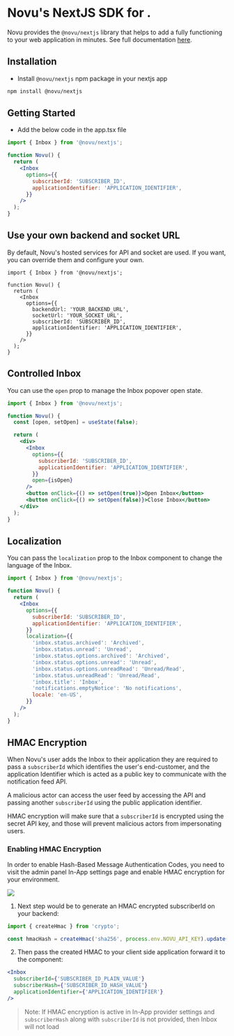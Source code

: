# Novu's NextJS SDK for <Inbox />.

Novu provides the `@novu/nextjs` library that helps to add a fully functioning <Inbox /> to your web application in minutes.
See full documentation [here](https://docs.novu.co/inbox/react/get-started).

## Installation

- Install `@novu/nextjs` npm package in your nextjs app

```bash
npm install @novu/nextjs
```

## Getting Started

- Add the below code in the app.tsx file

```jsx
import { Inbox } from '@novu/nextjs';

function Novu() {
  return (
    <Inbox
      options={{
        subscriberId: 'SUBSCRIBER_ID',
        applicationIdentifier: 'APPLICATION_IDENTIFIER',
      }}
    />
  );
}
```

## Use your own backend and socket URL

By default, Novu's hosted services for API and socket are used. If you want, you can override them and configure your own.

```tsx
import { Inbox } from '@novu/nextjs';

function Novu() {
  return (
    <Inbox
      options={{
        backendUrl: 'YOUR_BACKEND_URL',
        socketUrl: 'YOUR_SOCKET_URL',
        subscriberId: 'SUBSCRIBER_ID',
        applicationIdentifier: 'APPLICATION_IDENTIFIER',
      }}
    />
  );
}
```

## Controlled Inbox

You can use the `open` prop to manage the Inbox popover open state.

```jsx
import { Inbox } from '@novu/nextjs';

function Novu() {
  const [open, setOpen] = useState(false);

  return (
    <div>
      <Inbox
        options={{
          subscriberId: 'SUBSCRIBER_ID',
          applicationIdentifier: 'APPLICATION_IDENTIFIER',
        }}
        open={isOpen}
      />
      <button onClick={() => setOpen(true)}>Open Inbox</button>
      <button onClick={() => setOpen(false)}>Close Inbox</button>
    </div>
  );
}
```

## Localization

You can pass the `localization` prop to the Inbox component to change the language of the Inbox.

```jsx
import { Inbox } from '@novu/nextjs';

function Novu() {
  return (
    <Inbox
      options={{
        subscriberId: 'SUBSCRIBER_ID',
        applicationIdentifier: 'APPLICATION_IDENTIFIER',
      }}
      localization={{
        'inbox.status.archived': 'Archived',
        'inbox.status.unread': 'Unread',
        'inbox.status.options.archived': 'Archived',
        'inbox.status.options.unread': 'Unread',
        'inbox.status.options.unreadRead': 'Unread/Read',
        'inbox.status.unreadRead': 'Unread/Read',
        'inbox.title': 'Inbox',
        'notifications.emptyNotice': 'No notifications',
        locale: 'en-US',
      }}
    />
  );
}
```

## HMAC Encryption

When Novu's user adds the Inbox to their application they are required to pass a `subscriberId` which identifies the user's end-customer, and the application Identifier which is acted as a public key to communicate with the notification feed API.

A malicious actor can access the user feed by accessing the API and passing another `subscriberId` using the public application identifier.

HMAC encryption will make sure that a `subscriberId` is encrypted using the secret API key, and those will prevent malicious actors from impersonating users.

### Enabling HMAC Encryption

In order to enable Hash-Based Message Authentication Codes, you need to visit the admin panel In-App settings page and enable HMAC encryption for your environment.

<Frame caption="How to enable HMAC encryption for In-App Inbox">
  <img src="/images/notification-center/client/react/get-started/hmac-encryption-enable.png" />
</Frame>

1. Next step would be to generate an HMAC encrypted subscriberId on your backend:

```jsx
import { createHmac } from 'crypto';

const hmacHash = createHmac('sha256', process.env.NOVU_API_KEY).update(subscriberId).digest('hex');
```

2. Then pass the created HMAC to your client side application forward it to the component:

```jsx
<Inbox
  subscriberId={'SUBSCRIBER_ID_PLAIN_VALUE'}
  subscriberHash={'SUBSCRIBER_ID_HASH_VALUE'}
  applicationIdentifier={'APPLICATION_IDENTIFIER'}
/>
```

> Note: If HMAC encryption is active in In-App provider settings and `subscriberHash`
> along with `subscriberId` is not provided, then Inbox will not load
